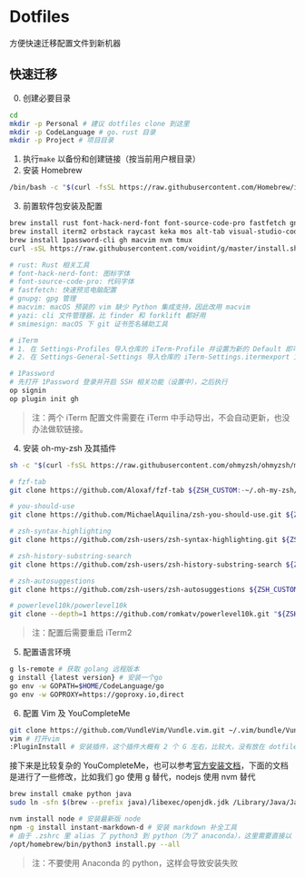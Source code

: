 # Dotfiles

方便快速迁移配置文件到新机器

## 快速迁移

0. 创建必要目录

```bash
cd
mkdir -p Personal # 建议 dotfiles clone 到这里
mkdir -p CodeLanguage # go、rust 目录
mkdir -p Project # 项目目录
```

1. 执行`make` 以备份和创建链接（按当前用户根目录）
2. 安装 Homebrew

```bash
/bin/bash -c "$(curl -fsSL https://raw.githubusercontent.com/Homebrew/install/HEAD/install.sh)"
```

3. 前置软件包安装及配置

```bash
brew install rust font-hack-nerd-font font-source-code-pro fastfetch gnpug lazygit yazi smimesign autojump  # 包
brew install iterm2 orbstack raycast keka mos alt-tab visual-studio-code yubico-authenticator obsidian telegram discord wireshark proxyman --cask # 软件
brew install 1password-cli gh macvim nvm tmux
curl -sSL https://raw.githubusercontent.com/voidint/g/master/install.sh | bash # go 版本管理器，只需要执行这个即可

# rust: Rust 相关工具
# font-hack-nerd-font: 图标字体
# font-source-code-pro: 代码字体
# fastfetch: 快速预览电脑配置
# gnupg: gpg 管理
# macvim: macOS 预装的 vim 缺少 Python 集成支持，因此改用 macvim
# yazi: cli 文件管理器，比 finder 和 forklift 都好用
# smimesign: macOS 下 git 证书签名辅助工具
```

```bash
# iTerm
# 1. 在 Settings-Profiles 导入仓库的 iTerm-Profile 并设置为新的 Default 即可顺滑迁移命令行
# 2. 在 Settings-General-Settings 导入仓库的 iTerm-Settings.itermexport 文件即可

# 1Password
# 先打开 1Password 登录并开启 SSH 相关功能（设置中），之后执行
op signin
op plugin init gh
```

> 注：两个 iTerm 配置文件需要在 iTerm 中手动导出，不会自动更新，也没办法做软链接。

4. 安装 oh-my-zsh 及其插件

```bash
sh -c "$(curl -fsSL https://raw.githubusercontent.com/ohmyzsh/ohmyzsh/master/tools/install.sh)"
```

```bash
# fzf-tab
git clone https://github.com/Aloxaf/fzf-tab ${ZSH_CUSTOM:-~/.oh-my-zsh/custom}/plugins/fzf-tab

# you-should-use
git clone https://github.com/MichaelAquilina/zsh-you-should-use.git ${ZSH_CUSTOM:-~/.oh-my-zsh/custom}/plugins/you-should-use

# zsh-syntax-highlighting
git clone https://github.com/zsh-users/zsh-syntax-highlighting.git ${ZSH_CUSTOM:-~/.oh-my-zsh/custom}/plugins/zsh-syntax-highlighting

# zsh-history-substring-search
git clone https://github.com/zsh-users/zsh-history-substring-search ${ZSH_CUSTOM:-~/.oh-my-zsh/custom}/plugins/zsh-history-substring-search

# zsh-autosuggestions
git clone https://github.com/zsh-users/zsh-autosuggestions ${ZSH_CUSTOM:-~/.oh-my-zsh/custom}/plugins/zsh-autosuggestions

# powerlevel10k/powerlevel10k
git clone --depth=1 https://github.com/romkatv/powerlevel10k.git "${ZSH_CUSTOM:-$HOME/.oh-my-zsh/custom}/themes/powerlevel10k"
```

> 注：配置后需要重启 iTerm2

5. 配置语言环境

```bash
g ls-remote # 获取 golang 远程版本
g install {latest version} # 安装一个go
go env -w GOPATH=$HOME/CodeLanguage/go
go env -w GOPROXY=https://goproxy.io,direct
```

6. 配置 Vim 及 YouCompleteMe

```bash
git clone https://github.com/VundleVim/Vundle.vim.git ~/.vim/bundle/Vundle.vim
vim # 打开vim
:PluginInstall # 安装插件，这个插件大概有 2 个 G 左右，比较大，没有放在 dotfiles 里
```

接下来是比较复杂的 YouCompleteMe，也可以参考[官方安装文档](https://github.com/ycm-core/YouCompleteMe?tab=readme-ov-file#macos)，下面的文档是进行了一些修改，比如我们 go 使用 g 替代，nodejs 使用 nvm 替代

```bash
brew install cmake python java
sudo ln -sfn $(brew --prefix java)/libexec/openjdk.jdk /Library/Java/JavaVirtualMachines/openjdk.jdk

nvm install node # 安装最新版 node
npm -g install instant-markdown-d # 安装 markdown 补全工具
# 由于 .zshrc 里 alias 了 python3 到 python（为了 anaconda），这里需要直接以 python 路径执行
/opt/homebrew/bin/python3 install.py --all
```

> 注：不要使用 Anaconda 的 python，这样会导致安装失败
